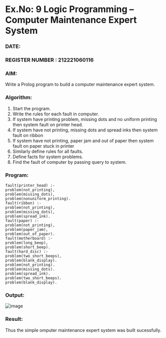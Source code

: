 # Ex.No: 9  Logic Programming –  Computer Maintenance Expert System
### DATE:                                                                            
### REGISTER NUMBER : 212221060116
### AIM: 
Write a Prolog program to build a computer maintenance expert system.
###  Algorithm:
1. Start the program.
2. Write the rules for each fault in computer.
3. If system have printing problem, missing dots and no uniform printing then system fault on printer head.
4. If system have not printing, missing dots and spread inks then system fault on ribbon
5. If system have not printing, paper jam and out of paper then system fault on paper stuck in printer
6. Similarly define rules for all faults.
7. Define facts for system problems.
8. Find the fault of computer by passing query to system.
     
### Program:
```
fault(printer_head) :-
problem(not_printing),
problem(missing_dots),
problem(nonuniform_printing).
fault(ribbon) :-
problem(not_printing),
problem(missing_dots),
problem(spread_ink).
fault(paper) :-
problem(not_printing),
problem(paper_jam),
problem(out_of_paper).
fault(motherboard) :-
problem(long_beep),
problem(short_beep).
fault(hard_disc) :-
problem(two_short_beeps),
problem(blank_display).
problem(not_printing).
problem(missing_dots).
problem(spread_ink).
problem(two_short_beeps).
problem(blank_display).
```
### Output:

![image](https://github.com/HariHaranLK/AI_Lab_2023-24/assets/132996089/20d72f5e-e196-4ffe-8fa4-8690eb71d778)

### Result:
Thus the simple omputer maintenance expert system was built sucessfully.

